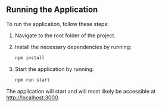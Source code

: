 ## Running the Application

To run the application, follow these steps:

1. Navigate to the root folder of the project.
2. Install the necessary dependencies by running:

   ```bash
   npm install
   ```

3. Start the application by running:

   ```bash
   npm run start
   ```

The application will start and will most likely be accessible at [http://localhost:3000](http://localhost:3000).
